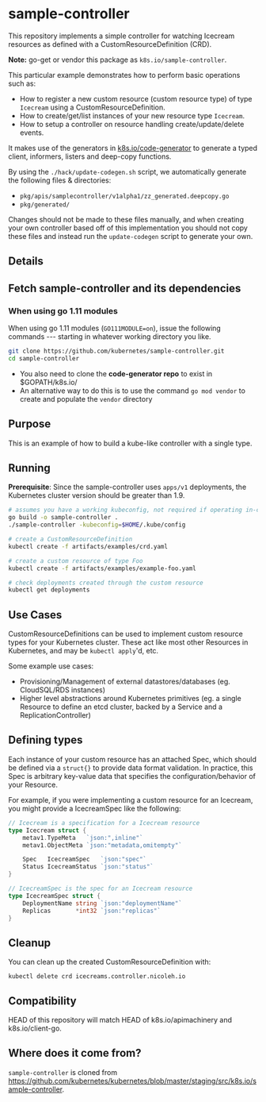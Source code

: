 # sample-controller

This repository implements a simple controller for watching Icecream resources as
defined with a CustomResourceDefinition (CRD).

**Note:** go-get or vendor this package as `k8s.io/sample-controller`.

This particular example demonstrates how to perform basic operations such as:

* How to register a new custom resource (custom resource type) of type `Icecream` using a CustomResourceDefinition.
* How to create/get/list instances of your new resource type `Icecream`.
* How to setup a controller on resource handling create/update/delete events.

It makes use of the generators in [k8s.io/code-generator](https://github.com/kubernetes/code-generator)
to generate a typed client, informers, listers and deep-copy functions. 

By using the `./hack/update-codegen.sh` script, we automatically generate the following files &
directories:

* `pkg/apis/samplecontroller/v1alpha1/zz_generated.deepcopy.go`
* `pkg/generated/`

Changes should not be made to these files manually, and when creating your own
controller based off of this implementation you should not copy these files and
instead run the `update-codegen` script to generate your own.

## Details



## Fetch sample-controller and its dependencies

### When using go 1.11 modules

When using go 1.11 modules (`GO111MODULE=on`), issue the following
commands --- starting in whatever working directory you like.

```sh
git clone https://github.com/kubernetes/sample-controller.git
cd sample-controller
```

- You also need to clone the **code-generator repo** to exist in $GOPATH/k8s.io/  
- An alternative way to do this is to use the command `go mod vendor` to create and populate the `vendor` directory


## Purpose

This is an example of how to build a kube-like controller with a single type.

## Running

**Prerequisite**: Since the sample-controller uses `apps/v1` deployments, the Kubernetes cluster version should be greater than 1.9.

```sh
# assumes you have a working kubeconfig, not required if operating in-cluster
go build -o sample-controller .
./sample-controller -kubeconfig=$HOME/.kube/config

# create a CustomResourceDefinition
kubectl create -f artifacts/examples/crd.yaml

# create a custom resource of type Foo
kubectl create -f artifacts/examples/example-foo.yaml

# check deployments created through the custom resource
kubectl get deployments
```

## Use Cases

CustomResourceDefinitions can be used to implement custom resource types for your Kubernetes cluster.
These act like most other Resources in Kubernetes, and may be `kubectl apply`'d, etc.

Some example use cases:

* Provisioning/Management of external datastores/databases (eg. CloudSQL/RDS instances)
* Higher level abstractions around Kubernetes primitives (eg. a single Resource to define an etcd cluster, backed by a Service and a ReplicationController)

## Defining types

Each instance of your custom resource has an attached Spec, which should be defined via a `struct{}` to provide data format validation.
In practice, this Spec is arbitrary key-value data that specifies the configuration/behavior of your Resource.

For example, if you were implementing a custom resource for an Icecream, you might provide a IcecreamSpec like the following:

``` go
// Icecream is a specification for a Icecream resource
type Icecream struct {
	metav1.TypeMeta   `json:",inline"`
	metav1.ObjectMeta `json:"metadata,omitempty"`

	Spec   IcecreamSpec   `json:"spec"`
	Status IcecreamStatus `json:"status"`
}

// IcecreamSpec is the spec for an Icecream resource
type IcecreamSpec struct {
	DeploymentName string `json:"deploymentName"`
	Replicas       *int32 `json:"replicas"`
}
```


## Cleanup

You can clean up the created CustomResourceDefinition with:

    kubectl delete crd icecreams.controller.nicoleh.io

## Compatibility

HEAD of this repository will match HEAD of k8s.io/apimachinery and
k8s.io/client-go.

## Where does it come from?

`sample-controller` is cloned from
https://github.com/kubernetes/kubernetes/blob/master/staging/src/k8s.io/sample-controller.
